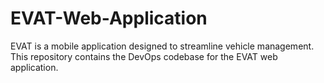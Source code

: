 # EVAT-Web-Application
EVAT is a mobile application designed to streamline vehicle management. This repository contains the DevOps codebase for the EVAT web application.
